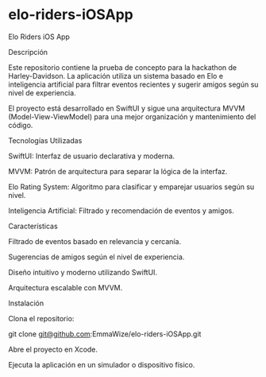 # elo-riders-iOSApp
Elo Riders iOS App

Descripción

Este repositorio contiene la prueba de concepto para la hackathon de Harley-Davidson. La aplicación utiliza un sistema basado en Elo e inteligencia artificial para filtrar eventos recientes y sugerir amigos según su nivel de experiencia.

El proyecto está desarrollado en SwiftUI y sigue una arquitectura MVVM (Model-View-ViewModel) para una mejor organización y mantenimiento del código.

Tecnologías Utilizadas

SwiftUI: Interfaz de usuario declarativa y moderna.

MVVM: Patrón de arquitectura para separar la lógica de la interfaz.

Elo Rating System: Algoritmo para clasificar y emparejar usuarios según su nivel.

Inteligencia Artificial: Filtrado y recomendación de eventos y amigos.

Características

Filtrado de eventos basado en relevancia y cercanía.

Sugerencias de amigos según el nivel de experiencia.

Diseño intuitivo y moderno utilizando SwiftUI.

Arquitectura escalable con MVVM.

Instalación

Clona el repositorio:

git clone git@github.com:EmmaWize/elo-riders-iOSApp.git

Abre el proyecto en Xcode.

Ejecuta la aplicación en un simulador o dispositivo físico.
